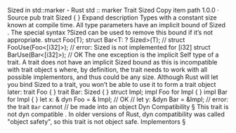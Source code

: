 Sized in std::marker - Rust
std
::
marker
Trait
Sized
Copy item path
1.0.0
·
Source
pub trait Sized { }
Expand description
Types with a constant size known at compile time.
All type parameters have an implicit bound of
Sized
. The special syntax
?Sized
can be used to remove this bound if it’s not appropriate.
struct
Foo<T>(T);
struct
Bar<T:
?
Sized>(T);
// struct FooUse(Foo<[i32]>); // error: Sized is not implemented for [i32]
struct
BarUse(Bar<[i32]>);
// OK
The one exception is the implicit
Self
type of a trait. A trait does not
have an implicit
Sized
bound as this is incompatible with
trait object
s
where, by definition, the trait needs to work with all possible implementors,
and thus could be any size.
Although Rust will let you bind
Sized
to a trait, you won’t
be able to use it to form a trait object later:
trait
Foo { }
trait
Bar: Sized { }
struct
Impl;
impl
Foo
for
Impl { }
impl
Bar
for
Impl { }
let
x:
&
dyn
Foo =
&
Impl;
// OK
// let y: &dyn Bar = &Impl; // error: the trait `Bar` cannot
                            // be made into an object
Dyn Compatibility
§
This trait is
not
dyn compatible
.
In older versions of Rust, dyn compatibility was called "object safety", so this trait is not object safe.
Implementors
§